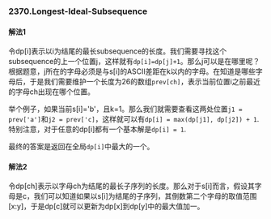 ### 2370.Longest-Ideal-Subsequence

#### 解法1
令dp[i]表示以i为结尾的最长subsequence的长度。我们需要寻找这个subsequence的上一个位置j，这样就有`dp[i]=dp[j]+1`。那么j可以是在哪里呢？根据题意，j所在的字母必须是与s[i]的ASCII差距在k以内的字母。在知道是哪些字母后，于是我们需要维护一个长度为26的数组`prev[ch]`，表示当前位置i之前最近的字母ch出现在哪个位置。

举个例子，如果当前s[i]='b'，且k=1。那么我们就需要查看这两处位置`j1 = prev['a']`和`j2 = prev['c]`，这样就可以有`dp[i] = max(dp[j1], dp[j2]) + 1`. 特别注意，对于任意的dp[i]都有一个基本解是`dp[i] = 1`.

最终的答案是返回在全局`dp[i]`中最大的一个。

#### 解法2
令dp[ch]表示以字母ch为结尾的最长子序列的长度。那么对于s[i]而言，假设其字母是c，我们可以知道如果以s[i]为结尾的子序列，其倒数第二个字母的取值范围[x:y]，于是dp[c]就可以更新为dp[x]到dp[y]中的最大值加一。
